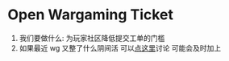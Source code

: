 # Open Wargaming Ticket

1. 我们要做什么: 为玩家社区降低提交工单的门槛
2. 如果最近 wg 又整了什么阴间活 可以[点这里](https://github.com/orgs/OpenWargamingTicket/discussions)讨论 可能会及时加上
